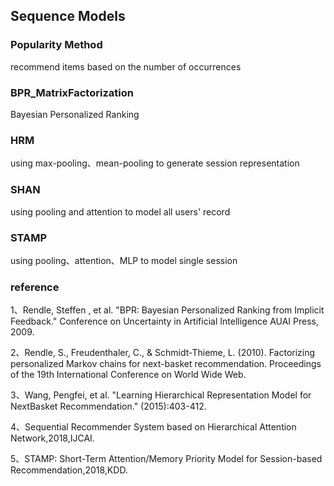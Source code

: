 ## Sequence Models

### Popularity Method
recommend items based on the number of occurrences

### BPR_MatrixFactorization
Bayesian Personalized Ranking

### HRM
using max-pooling、mean-pooling to generate session representation

### SHAN
using pooling and attention to model all users' record

### STAMP
using pooling、attention、MLP to model single session

### reference
1、Rendle, Steffen , et al. "BPR: Bayesian Personalized Ranking from Implicit Feedback." Conference on Uncertainty in Artificial Intelligence AUAI Press, 2009.

2、Rendle, S., Freudenthaler, C., & Schmidt-Thieme, L. (2010). Factorizing personalized Markov chains for next-basket recommendation. Proceedings of the 19th International Conference on World Wide Web.

3、Wang, Pengfei, et al. "Learning Hierarchical Representation Model for NextBasket Recommendation." (2015):403-412.

4、Sequential Recommender System based on Hierarchical Attention Network,2018,IJCAI.

5、STAMP: Short-Term Attention/Memory Priority Model for Session-based Recommendation,2018,KDD.
